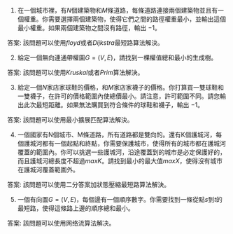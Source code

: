 

1. 在一個城市裡，有$N$個建築物和$M$條道路，每條道路連接兩個建築物並且有一個權重。你需要選擇兩個建築物，使得它們之間的路徑權重最小，並輸出這個最小權重。如果兩個建築物之間沒有路徑，輸出 $-1$。

答案: 該問題可以使用$floyd$或者$Dijkstra$最短路算法解決。

2. 給定一個無向連通帶權圖$G=(V,E)$，請找到一棵權值總和最小的生成樹。

答案: 該問題可以使用$Kruskal$或者$Prim$算法解決。

3. 給定一個$N$家店家球鞋的價格，和$M$家店家襪子的價格。你打算買一雙球鞋和一雙襪子，在許可的價格範圍內使總價最小。請注意，許可範圍不同。請您輸出此次最短距離。如果無法購買到符合條件的球鞋和襪子，輸出 $-1$。

答案: 該問題可以使用最小擴展匹配算法解決。

4. 一個國家有$\text{N}$個城市、$\text{M}$條道路，所有道路都是雙向的。還有$\text{K}$個護城河，每個護城河都有一個起點和終點，你需要保護城市，使得所有的城市都在護城河覆蓋的範圍內。你可以挑選一些護城河，沿途覆蓋到的城市是必定保護好的，而且護城河總長度不超過$maxK$。請找到最小的最大值$maxX$，使得沒有城市在護城河覆蓋範圍外。 

答案: 該問題可以使用二分答案加狀態壓縮最短路算法解決。

5. 一個有向圖$G=(V,E)$，每個邊有一個順序數字。你需要找到一條從點$s$到$t$的最短路，使得這條路上邊的順序總和最小。

答案: 該問題可以使用网络流算法解决。